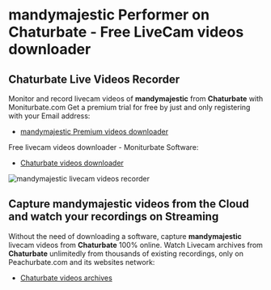 # mandymajestic Performer on Chaturbate - Free LiveCam videos downloader

## Chaturbate Live Videos Recorder

Monitor and record livecam videos of **mandymajestic** from **Chaturbate** with Moniturbate.com
Get a premium trial for free by just and only registering with your Email address:
* [mandymajestic Premium videos downloader](https://moniturbate.com/request-demo-licence-key.html)

Free livecam videos downloader - Moniturbate Software:
* [Chaturbate videos downloader](https://moniturbate.com/moniturbate-download-software.html)

![mandymajestic livecam videos recorder](https://peachurnet.com/templates/moniturbate-software.png)


## Capture mandymajestic videos from the Cloud and watch your recordings on Streaming

Without the need of downloading a software, capture **mandymajestic** livecam videos from **Chaturbate** 100% online.
Watch Livecam archives from **Chaturbate** unlimitedly from thousands of existing recordings, only on Peachurbate.com and its websites network:
* [Chaturbate videos archives](https://peachurnet.com/)